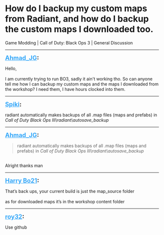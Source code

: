 # How do I backup my custom maps from Radiant, and how do I backup the custom maps I downloaded too.
Game Modding | Call of Duty: Black Ops 3 | General Discussion

---
<strong style="font-size: 1.4em;"><span style="text-decoration: underline;text-decoration-color: #34a7f9;"><span style="color:#34a7f9;">Ahmad_JG</span></span>:</strong>

<p>Hello,<br /><br />I am currently trying to run BO3, sadly it ain&#39;t working tho. So can anyone tell me how I can backup my custom maps and the maps I downloaded from the workshop? I need them, I have hours clocked into them.</p>

---
<strong style="font-size: 1.4em;"><span style="text-decoration: underline;text-decoration-color: #34a7f9;"><span style="color:#34a7f9;">Spiki</span></span>:</strong>

<p>radiant automatically makes backups of all .map files (maps and prefabs) in <em>Call of Duty Black Ops III\radiant\autosave_backup</em></p>

---
<strong style="font-size: 1.4em;"><span style="text-decoration: underline;text-decoration-color: #34a7f9;"><span style="color:#34a7f9;">Ahmad_JG</span></span>:</strong>

<p><blockquote>radiant automatically makes backups of all .map files (maps and prefabs) in <em>Call of Duty Black Ops III\radiant\autosave_backup</em><br /></blockquote><br />Alright thanks man</p>

---
<strong style="font-size: 1.4em;"><span style="text-decoration: underline;text-decoration-color: #34a7f9;"><span style="color:#34a7f9;">Harry Bo21</span></span>:</strong>

<p>That’s back ups, your current build is just the map_source folder <br /><br />as for downloaded maps it’s in the workshop content folder</p>

---
<strong style="font-size: 1.4em;"><span style="text-decoration: underline;text-decoration-color: #34a7f9;"><span style="color:#34a7f9;">roy32</span></span>:</strong>

<p>Use github</p>
